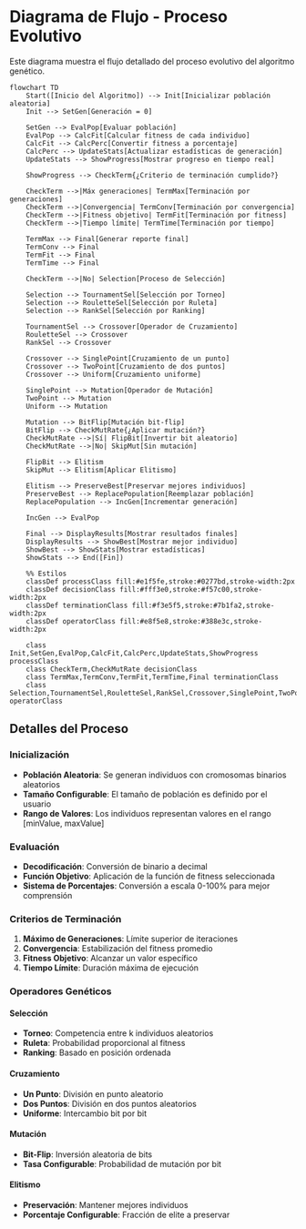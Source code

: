 # Diagrama de Flujo - Proceso Evolutivo

Este diagrama muestra el flujo detallado del proceso evolutivo del algoritmo genético.

```mermaid
flowchart TD
    Start([Inicio del Algoritmo]) --> Init[Inicializar población aleatoria]
    Init --> SetGen[Generación = 0]
    
    SetGen --> EvalPop[Evaluar población]
    EvalPop --> CalcFit[Calcular fitness de cada individuo]
    CalcFit --> CalcPerc[Convertir fitness a porcentaje]
    CalcPerc --> UpdateStats[Actualizar estadísticas de generación]
    UpdateStats --> ShowProgress[Mostrar progreso en tiempo real]
    
    ShowProgress --> CheckTerm{¿Criterio de terminación cumplido?}
    
    CheckTerm -->|Máx generaciones| TermMax[Terminación por generaciones]
    CheckTerm -->|Convergencia| TermConv[Terminación por convergencia]
    CheckTerm -->|Fitness objetivo| TermFit[Terminación por fitness]
    CheckTerm -->|Tiempo límite| TermTime[Terminación por tiempo]
    
    TermMax --> Final[Generar reporte final]
    TermConv --> Final
    TermFit --> Final
    TermTime --> Final
    
    CheckTerm -->|No| Selection[Proceso de Selección]
    
    Selection --> TournamentSel[Selección por Torneo]
    Selection --> RouletteSel[Selección por Ruleta]
    Selection --> RankSel[Selección por Ranking]
    
    TournamentSel --> Crossover[Operador de Cruzamiento]
    RouletteSel --> Crossover
    RankSel --> Crossover
    
    Crossover --> SinglePoint[Cruzamiento de un punto]
    Crossover --> TwoPoint[Cruzamiento de dos puntos]
    Crossover --> Uniform[Cruzamiento uniforme]
    
    SinglePoint --> Mutation[Operador de Mutación]
    TwoPoint --> Mutation
    Uniform --> Mutation
    
    Mutation --> BitFlip[Mutación bit-flip]
    BitFlip --> CheckMutRate{¿Aplicar mutación?}
    CheckMutRate -->|Sí| FlipBit[Invertir bit aleatorio]
    CheckMutRate -->|No| SkipMut[Sin mutación]
    
    FlipBit --> Elitism
    SkipMut --> Elitism[Aplicar Elitismo]
    
    Elitism --> PreserveBest[Preservar mejores individuos]
    PreserveBest --> ReplacePopulation[Reemplazar población]
    ReplacePopulation --> IncGen[Incrementar generación]
    
    IncGen --> EvalPop
    
    Final --> DisplayResults[Mostrar resultados finales]
    DisplayResults --> ShowBest[Mostrar mejor individuo]
    ShowBest --> ShowStats[Mostrar estadísticas]
    ShowStats --> End([Fin])
    
    %% Estilos
    classDef processClass fill:#e1f5fe,stroke:#0277bd,stroke-width:2px
    classDef decisionClass fill:#fff3e0,stroke:#f57c00,stroke-width:2px
    classDef terminationClass fill:#f3e5f5,stroke:#7b1fa2,stroke-width:2px
    classDef operatorClass fill:#e8f5e8,stroke:#388e3c,stroke-width:2px
    
    class Init,SetGen,EvalPop,CalcFit,CalcPerc,UpdateStats,ShowProgress processClass
    class CheckTerm,CheckMutRate decisionClass
    class TermMax,TermConv,TermFit,TermTime,Final terminationClass
    class Selection,TournamentSel,RouletteSel,RankSel,Crossover,SinglePoint,TwoPoint,Uniform,Mutation,BitFlip,Elitism operatorClass
```

## Detalles del Proceso

### Inicialización
- **Población Aleatoria**: Se generan individuos con cromosomas binarios aleatorios
- **Tamaño Configurable**: El tamaño de población es definido por el usuario
- **Rango de Valores**: Los individuos representan valores en el rango [minValue, maxValue]

### Evaluación
- **Decodificación**: Conversión de binario a decimal
- **Función Objetivo**: Aplicación de la función de fitness seleccionada
- **Sistema de Porcentajes**: Conversión a escala 0-100% para mejor comprensión

### Criterios de Terminación
1. **Máximo de Generaciones**: Límite superior de iteraciones
2. **Convergencia**: Estabilización del fitness promedio
3. **Fitness Objetivo**: Alcanzar un valor específico
4. **Tiempo Límite**: Duración máxima de ejecución

### Operadores Genéticos

#### Selección
- **Torneo**: Competencia entre k individuos aleatorios
- **Ruleta**: Probabilidad proporcional al fitness
- **Ranking**: Basado en posición ordenada

#### Cruzamiento
- **Un Punto**: División en punto aleatorio
- **Dos Puntos**: División en dos puntos aleatorios
- **Uniforme**: Intercambio bit por bit

#### Mutación
- **Bit-Flip**: Inversión aleatoria de bits
- **Tasa Configurable**: Probabilidad de mutación por bit

#### Elitismo
- **Preservación**: Mantener mejores individuos
- **Porcentaje Configurable**: Fracción de elite a preservar